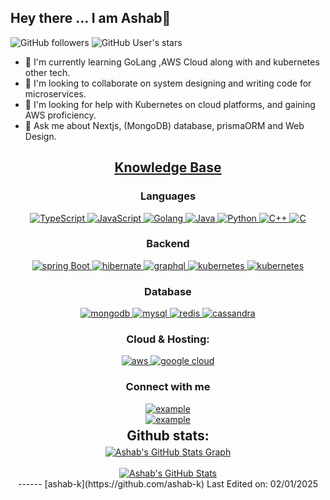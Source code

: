 
## Hey there ... I am Ashab👋

![GitHub followers](https://img.shields.io/github/followers/ashab-k?style=social) ![GitHub User's stars](https://img.shields.io/github/stars/ashab-k?style=social)

- 🌱 I'm currently learning GoLang ,AWS Cloud along with and kubernetes other tech.
- 👯 I'm looking to collaborate on system designing and writing code for microservices. 
- 🤔 I'm looking for help with Kubernetes on cloud platforms, and gaining AWS proficiency.  
- 💬 Ask me about Nextjs, (MongoDB) database, prismaORM and Web Design. 

<h2 align="center"><u><b>Knowledge Base</b></u></h2>
<h3 align="center">Languages</h3>
<p align="center">
 <a href="https://www.typescriptlang.org/" target="_blank"> 
  <img src="https://img.shields.io/badge/TypeScript-3178C6?style=for-the-badge&logo=typescript&logoColor=white" 
       alt="TypeScript" /> 
</a>
<a href="https://developer.mozilla.org/en-US/docs/Web/JavaScript" target="_blank"> 
  <img src="https://img.shields.io/badge/JavaScript-F7DF1E?style=for-the-badge&logo=javascript&logoColor=black" 
       alt="JavaScript" /> 
</a>
  <a href="https://go.dev/" target="_blank"> 
    <img src="https://img.shields.io/badge/Golang-00ADD8?style=for-the-badge&logo=go&logoColor=white" 
      alt="Golang" /> 
  </a>
  <a href="https://www.java.com" target="_blank"> 
    <img src="https://img.shields.io/badge/Java-ED8B00?style=for-the-badge&logo=java&logoColor=white" 
      alt="Java" /> 
  </a>
  <a href="https://www.python.org/" target="_blank"> 
    <img src="https://img.shields.io/badge/Python-3776AB?style=for-the-badge&logo=python&logoColor=white" 
      alt="Python" /> 
  </a>
  <a href="https://isocpp.org/" target="_blank"> 
    <img src="https://img.shields.io/badge/C++-00599C?style=for-the-badge&logo=cplusplus&logoColor=white" 
      alt="C++" /> 
  </a>
  <a href="https://en.wikipedia.org/wiki/C_(programming_language)" target="_blank"> 
    <img src="https://img.shields.io/badge/C-A8B9CC?style=for-the-badge&logo=c&logoColor=white" 
      alt="C" /> 
  </a>
</p>
<h3 align="center">Backend</h3>
<p align="center">
<a href="https://spring.io/" target="_blank"> 
    <img src="https://img.shields.io/badge/spring%20boot-6DB33F.svg?style=for-the-badge&logo=springboot&logoColor=white" alt="spring Boot" /> 
  </a>
  <a href="https://hibernate.org/" target="_blank"> 
    <img src="https://img.shields.io/badge/hibernate-59666C.svg?style=for-the-badge&logo=hibernate&logoColor=white" alt="hibernate " /> 
    </a>
  <a href="https://graphql.org" target="_blank">
    <img src="https://img.shields.io/badge/rabbitmq-%23FF6600.svg?&style=for-the-badge&logo=rabbitmq&logoColor=white" alt="graphql" />
  </a>
  <a href="https://kubernetes.io" target="_blank"> 
    <img src="https://img.shields.io/badge/kubernetes-326CE5.svg?style=for-the-badge&logo=kubernetes&logoColor=white" alt="kubernetes"/>
  </a>
    <a href="https://kubernetes.io" target="_blank"> 
    <img src="https://img.shields.io/badge/-ElasticSearch-005571?style=for-the-badge&logo=elasticsearch" alt="kubernetes"/>
  </a>
</p>
<h3 align="center">Database</h3>
<p align="center">
  <a href="https://www.mongodb.com/" target="_blank"> 
    <img src="https://img.shields.io/badge/mongodb-47A248.svg?style=for-the-badge&logo=mongodb&logoColor=white"
      alt="mongodb"/> 
  </a> 
  <a href="https://www.mysql.org" target="_blank"> 
    <img src="https://img.shields.io/badge/MySQL-005C84?style=for-the-badge&logo=mysql&logoColor=white"
      alt="mysql"/> 
  </a>
  <a href="https://redis.io" target="_blank"> 
    <img src="https://img.shields.io/badge/redis-DC382D.svg?style=for-the-badge&logo=redis&logoColor=white"
      alt="redis"/>
  </a>
  <a href="https://cassandra.apache.org/_/index.html" target="_blank"> 
    <img src="https://img.shields.io/badge/Cassandra-1287B1?style=for-the-badge&logo=apache%20cassandra&logoColor=white"
      alt="cassandra"/> 
  </a>
</p>
<h3 align="center">Cloud & Hosting:</h3>
<p align="center">
  <a href="https://aws.amazon.com/" target="_blank">
    <img  src="https://img.shields.io/badge/Amazon_AWS-232F3E?style=for-the-badge&logo=amazon-aws&logoColor=white" alt="aws"/> 
  </a>
  <a href="https://cloud.google.com/" target="_blank">
    <img  src="https://img.shields.io/badge/Google_Cloud-4285F4?style=for-the-badge&logo=google-cloud&logoColor=white" alt="google cloud"/> 
  </a>
</p>
<h3 align="center">Connect with me</h3>
<div style="margin-top:10px" align="center">
  <div>
    <a  href="https://dev.to/ashab-k" target="_blank">
      <img src="https://img.shields.io/badge/DEV.to-0A0A0A.svg?style=for-the-badge&logo=devdotto&logoColor=white" alt="example"/>
    </a>
  </div>
  <div>
    <a href="https://leetcode.com/ashab_k_/" target="_blank">
      <img src="https://img.shields.io/badge/LeetCode-FFA116.svg?style=for-the-badge&logo=leetcode&logoColor=black" alt="example"/>
    </a>
  </div>
</div>
<div align="center">
<h2 align="center" style="margin: 5px 10px;">Github stats:</h2> 

<a href="https://github.com/ashab-k">
  <img align="center" src="https://github-profile-summary-cards.vercel.app/api/cards/profile-details?username=ashab-k&theme=gruvbox&hide_border=true)](https://github.com/ashab-k" alt="Ashab's GitHub Stats Graph"/>
</a>
<br><br>
<a href="https://github.com/ashab-k/ashab-k">
  <img align="center" src="https://github-readme-stats.vercel.app/api?username=ashab-k&count_private=true&show_icons=true&theme=gruvbox&hide_border=true&custom_title=Ashab%20V%27s%20Github%20Stats" alt="Ashab's GitHub Stats" />
</a>

<br/>
------
[ashab-k](https://github.com/ashab-k)
Last Edited on: 02/01/2025
